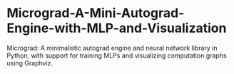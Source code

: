 # Micrograd-A-Mini-Autograd-Engine-with-MLP-and-Visualization
Micrograd: A minimalistic autograd engine and neural network library in Python, with support for training MLPs and visualizing computation graphs using Graphviz.
